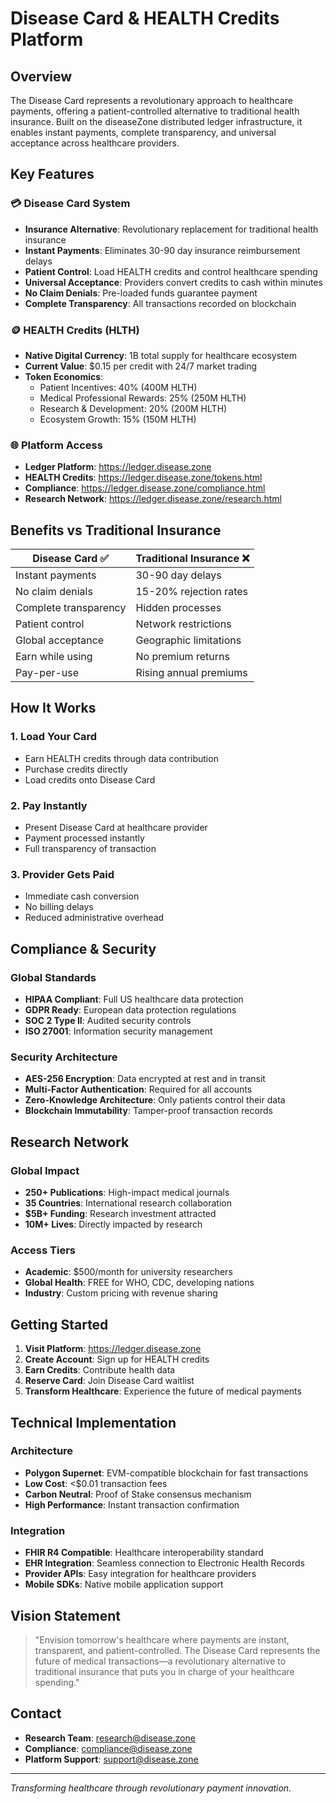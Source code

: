 # Disease Card & HEALTH Credits Platform

## Overview

The Disease Card represents a revolutionary approach to healthcare payments, offering a patient-controlled alternative to traditional health insurance. Built on the diseaseZone distributed ledger infrastructure, it enables instant payments, complete transparency, and universal acceptance across healthcare providers.

## Key Features

### 💳 Disease Card System
- **Insurance Alternative**: Revolutionary replacement for traditional health insurance
- **Instant Payments**: Eliminates 30-90 day insurance reimbursement delays
- **Patient Control**: Load HEALTH credits and control healthcare spending
- **Universal Acceptance**: Providers convert credits to cash within minutes
- **No Claim Denials**: Pre-loaded funds guarantee payment
- **Complete Transparency**: All transactions recorded on blockchain

### 🪙 HEALTH Credits (HLTH)
- **Native Digital Currency**: 1B total supply for healthcare ecosystem
- **Current Value**: $0.15 per credit with 24/7 market trading
- **Token Economics**:
  - Patient Incentives: 40% (400M HLTH)
  - Medical Professional Rewards: 25% (250M HLTH)
  - Research & Development: 20% (200M HLTH)
  - Ecosystem Growth: 15% (150M HLTH)

### 🌐 Platform Access

- **Ledger Platform**: https://ledger.disease.zone
- **HEALTH Credits**: https://ledger.disease.zone/tokens.html
- **Compliance**: https://ledger.disease.zone/compliance.html
- **Research Network**: https://ledger.disease.zone/research.html

## Benefits vs Traditional Insurance

| Disease Card ✅ | Traditional Insurance ❌ |
|----------------|-------------------------|
| Instant payments | 30-90 day delays |
| No claim denials | 15-20% rejection rates |
| Complete transparency | Hidden processes |
| Patient control | Network restrictions |
| Global acceptance | Geographic limitations |
| Earn while using | No premium returns |
| Pay-per-use | Rising annual premiums |

## How It Works

### 1. Load Your Card
- Earn HEALTH credits through data contribution
- Purchase credits directly
- Load credits onto Disease Card

### 2. Pay Instantly
- Present Disease Card at healthcare provider
- Payment processed instantly
- Full transparency of transaction

### 3. Provider Gets Paid
- Immediate cash conversion
- No billing delays
- Reduced administrative overhead

## Compliance & Security

### Global Standards
- **HIPAA Compliant**: Full US healthcare data protection
- **GDPR Ready**: European data protection regulations
- **SOC 2 Type II**: Audited security controls
- **ISO 27001**: Information security management

### Security Architecture
- **AES-256 Encryption**: Data encrypted at rest and in transit
- **Multi-Factor Authentication**: Required for all accounts
- **Zero-Knowledge Architecture**: Only patients control their data
- **Blockchain Immutability**: Tamper-proof transaction records

## Research Network

### Global Impact
- **250+ Publications**: High-impact medical journals
- **35 Countries**: International research collaboration
- **$5B+ Funding**: Research investment attracted
- **10M+ Lives**: Directly impacted by research

### Access Tiers
- **Academic**: $500/month for university researchers
- **Global Health**: FREE for WHO, CDC, developing nations
- **Industry**: Custom pricing with revenue sharing

## Getting Started

1. **Visit Platform**: https://ledger.disease.zone
2. **Create Account**: Sign up for HEALTH credits
3. **Earn Credits**: Contribute health data
4. **Reserve Card**: Join Disease Card waitlist
5. **Transform Healthcare**: Experience the future of medical payments

## Technical Implementation

### Architecture
- **Polygon Supernet**: EVM-compatible blockchain for fast transactions
- **Low Cost**: <$0.01 transaction fees
- **Carbon Neutral**: Proof of Stake consensus mechanism
- **High Performance**: Instant transaction confirmation

### Integration
- **FHIR R4 Compatible**: Healthcare interoperability standard
- **EHR Integration**: Seamless connection to Electronic Health Records
- **Provider APIs**: Easy integration for healthcare providers
- **Mobile SDKs**: Native mobile application support

## Vision Statement

> "Envision tomorrow's healthcare where payments are instant, transparent, and patient-controlled. The Disease Card represents the future of medical transactions—a revolutionary alternative to traditional insurance that puts you in charge of your healthcare spending."

## Contact

- **Research Team**: research@disease.zone
- **Compliance**: compliance@disease.zone
- **Platform Support**: support@disease.zone

---

*Transforming healthcare through revolutionary payment innovation.*